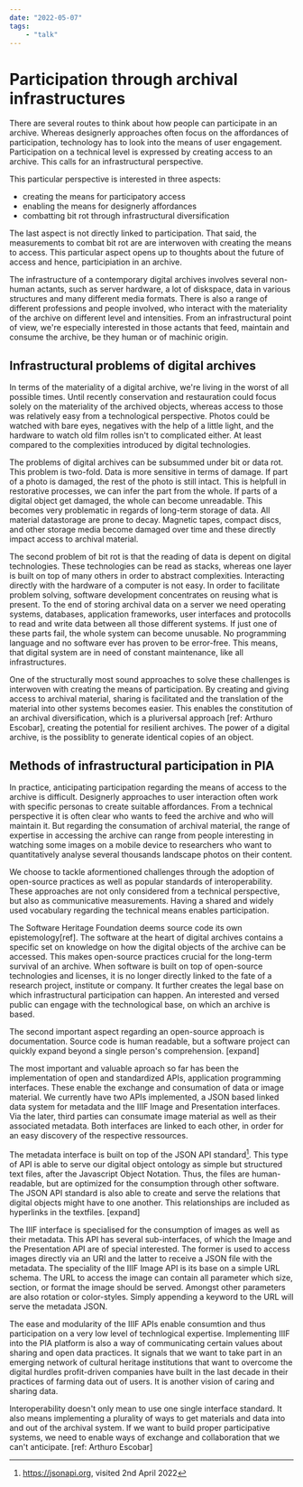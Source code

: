 ```yaml
---
date: "2022-05-07"
tags:
	- "talk"
---
```

# Participation through archival infrastructures
There are several routes to think about how people can participate in an archive. Whereas designerly approaches often focus on the affordances of participation, technology has to look into the means of user engagement. Participation on a technical level is expressed by creating access to an archive. This calls for an infrastructural perspective.

This particular perspective is interested in three aspects:

- creating the means for participatory access
- enabling the means for designerly affordances 
- combatting bit rot through infrastructural diversification

The last aspect is not directly linked to participation. That said, the measurements to combat bit rot are are interwoven with creating the means to access. This particular aspect opens up to thoughts about the future of access and hence, participiation in an archive.

The infrastructure of a contemporary digital archives involves several non-human actants, such as server hardware, a lot of diskspace, data in various structures and many different media formats. There is also a range of different professions and people involved, who interact with the materiality of the archive on different level and intensities. From an infrastructural point of view, we're especially interested in those actants that feed, maintain and consume the archive, be they human or of machinic origin.

## Infrastructural problems of digital archives
In terms of the materiality of a digital archive, we're living in the worst of all possible times. Until recently conservation and restauration could focus solely on the materiality of the archived objects, whereas access to those was relatively easy from a technological perspective. Photos could be watched with bare eyes, negatives with the help of a little light, and the hardware to watch old film rolles isn't to complicated either. At least compared to the complexities introduced by digital technologies.

The problems of digital archives can be subsummed under bit or data rot. This problem is two-fold. Data is more sensitive in terms of damage. If part of a photo is damaged, the rest of the photo is still intact. This is helpfull in restorative processes, we can infer the part from the whole. If parts of a digital object get damaged, the whole can become unreadable. This becomes very problematic in regards of long-term storage of data. All material datastorage are prone to decay. Magnetic tapes, compact discs, and other storage media become damaged over time and these directly impact access to archival material.

The second problem of bit rot is that the reading of data is depent on digital technologies. These technologies can be read as stacks, whereas one layer is built on top of many others in order to abstract complexities. Interacting directly with the hardware of a computer is not easy. In order to facilitate problem solving, software development concentrates on reusing what is present. To the end of storing archival data on a server we need operating systems, databases, application frameworks, user interfaces and protocolls to read and write data between all those different systems. If just one of these parts fail, the whole system can become unusable. No programming language and no software ever has proven to be error-free. This means, that digital system are in need of constant maintenance, like all infrastructures. 

One of the structurally most sound approaches to solve these challenges is interwoven with creating the means of participation. By creating and giving access to archival material, sharing is facilitated and the translation of the material into other systems becomes easier. This enables the constitution of an archival diversification, which is a pluriversal approach [ref: Arthuro Escobar], creating the potential for resilient archives. The power of a digital archive, is the possiblity to generate identical copies of an object.

## Methods of infrastructural participation in PIA
In practice, anticipating participation regarding the means of access to the archive is difficult. Designerly approaches to user interaction often work with specific personas to create suitable affordances. From a technical perspective it is often clear who wants to feed the archive and who will maintain it. But regarding the consumation of archival material, the range of expertise in accessing the archive can range from people interesting in watching some images on a mobile device to researchers who want to quantitatively analyse several thousands landscape photos on their content.

We choose to tackle aformentioned challenges through the adoption of open-source practices as well as popular standards of interoperability. These approaches are not only considered from a technical perspective, but also as communicative measurements. Having a shared and widely used vocabulary regarding the technical means enables participation.

The Software Heritage Foundation deems source code its own epistemology[ref]. The software at the heart of digital archives contains a specific set on knowledge on how the digital objects of the archive can be accessed. This makes open-source practices crucial for the long-term survival of an archive. When software is built on top of open-source technologies and licenses, it is no longer directly linked to the fate of a research project, institute or company. It further creates the legal base on which infrastructural participation can happen. An interested and versed public can engage with the technological base, on which an archive is based.

The second important aspect regarding an open-source approach is documentation. Source code is human readable, but a software project can quickly expand beyond a single person's comprehension. [expand]

The most important and valuable aproach so far has been the implementation of open and standardized APIs, application programming interfaces. These enable the exchange and consumation of data or image material. We currently have two APIs implemented, a JSON based linked data system for metadata and the IIIF Image and Presentation interfaces. Via the later, third parties can consumate image material as well as their associated metadata. Both interfaces are linked to each other, in order for an easy discovery of the respective ressources.

The metadata interface is built on top of the JSON API standard[^1]. This type of API is able to serve our digital object ontology as simple but structured text files, after the Javascript Object Notation. Thus, the files are human-readable, but are optimized for the consumption through other software. The JSON API standard is also able to create and serve the relations that digital objects might have to one another. This relationships are included as hyperlinks in the textfiles. [expand]

The IIIF interface is specialised for the consumption of images as well as their metadata. This API has several sub-interfaces, of which the Image and the Presentation API are of special interested. The former is used to access images directly via an URI and the latter to receive a JSON file with the metadata. The speciality of the IIIF Image API is its base on a simple URL schema. The URL to access the image can contain all parameter which size, section, or format the image should be served. Amongst other parameters are also rotation or color-styles. Simply appending a keyword to the URL will serve the metadata JSON.

The ease and modularity of the IIIF APIs enable consumtion and thus participation on a very low level of technlogical expertise. Implementing IIIF into the PIA platform is also a way of communicating certain values about sharing and open data practices. It signals that we want to take part in an emerging network of cultural heritage institutions that want to overcome the digital hurdles profit-driven companies have built in the last decade in their practices of farming data out of users. It is another vision of caring and sharing data.

Interoperability doesn't only mean to use one single interface standard. It also means implementing a plurality of ways to get materials and data into and out of the archival system. If we want to build proper participative systems, we need to enable ways of exchange and collaboration that we can't anticipate. [ref: Arthuro Escobar]

[^1]: https://jsonapi.org, visited 2nd April 2022